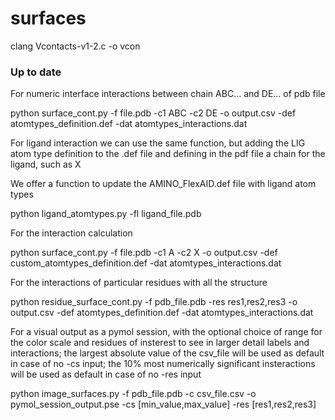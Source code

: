 # surfaces

clang Vcontacts-v1-2.c -o vcon

### Up to date

For numeric interface interactions between chain ABC... and DE... of pdb file

python surface_cont.py -f file.pdb -c1 ABC -c2 DE -o output.csv -def atomtypes_definition.def -dat atomtypes_interactions.dat

For ligand interaction we can use the same function, but adding the LIG atom type definition to the .def file and defining in the pdf file a chain for the ligand, such as X

We offer a function to update the AMINO_FlexAID.def file with ligand atom types

python ligand_atomtypes.py -fl ligand_file.pdb

For the interaction calculation

python surface_cont.py -f file.pdb -c1 A -c2 X -o output.csv -def custom_atomtypes_definition.def -dat atomtypes_interactions.dat

For the interactions of particular residues with all the structure

python residue_surface_cont.py -f pdb_file.pdb -res res1,res2,res3 -o output.csv -def atomtypes_definition.def -dat atomtypes_interactions.dat

For a visual output as a pymol session, with the optional choice of range for the color scale and residues of insterest to see in larger detail labels and interactions; the largest absolute value of the csv_file will be used as default in case of no -cs input; the 10% most numerically significant insteractions will be used as default in case of no -res input

python image_surfaces.py -f pdb_file.pdb -c csv_file.csv -o pymol_session_output.pse -cs [min_value,max_value] -res [res1,res2,res3]
